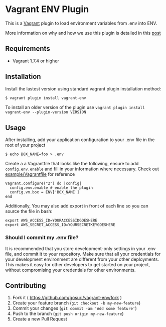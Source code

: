 # Vagrant ENV Plugin

This is a [Vagrant](http://www.vagrantup.com) plugin to load environment variables from .env into ENV. 

More information on why and how we use this plugin is detailed in this [post](http://www.gregosuri.com/2014/08/31/introducing-vagrant-env-plugin/)

## Requirements

* Vagrant 1.7.4 or higher

## Installation

Install the lastest version using standard vagrant plugin installation method:

```sh
$ vagrant plugin install vagrant-env
```

To install an older version of the plugin use `vagrant plugin install vagrant-env --plugin-version VERSION`

## Usage

After installing, add your application configuration to your .env file in the root of your project

```
$ echo BOX_NAME=foo > .env
```

Create a a Vagrantfile that looks like the following, ensure to add `config.env.enable` and fill in your information where necessary. Check out [example/Vagrantfile](example/Vagrantfile) for reference

```
Vagrant.configure("2") do |config|
  config.env.enable # enable the plugin
  config.vm.box = ENV['BOX_NAME']
end
```

Additionally, You may also add export in front of each line so you can source the file in bash:

```
export AWS_ACCESS_ID=YOURACCESSIDGOESHERE
export AWS_SECRET_ACCESS_ID=YOURSECRETKEYGOESHERE
```

### Should I commit my .env file?

It is recommended that you store development-only settings in your .env file, and commit it to your repository. Make sure that all your credentials for your development environment are different from your other deployments. This makes it easy for other developers to get started on your project, without compromising your credentials for other environments.

## Contributing

1. Fork it ( https://github.com/gosuri/vagrant-env/fork )
2. Create your feature branch (`git checkout -b my-new-feature`)
3. Commit your changes (`git commit -am 'Add some feature'`)
4. Push to the branch (`git push origin my-new-feature`)
5. Create a new Pull Request
